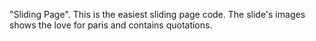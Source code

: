 "Sliding Page".
This is the easiest sliding page code.
The slide's images shows the love for paris and contains quotations.

